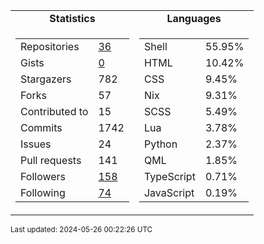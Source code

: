 
<table>
  <tr align="center">
    <td><b>Statistics</b></td>
    <td><b>Languages</b></td>
  </tr>
  <tr valign="top">
    <td>
      <table>
        <tr><td>Repositories</td><td><a href="https://github.com/Ruixi-rebirth?tab=repositories">36</a></td></tr>
        <tr><td>Gists</td><td><a href="https://gist.github.com/Ruixi-rebirth">0</a></td></tr>
        <tr><td>Stargazers</td><td>782</td></tr>
        <tr><td>Forks</td><td>57</td></tr>
        <tr><td>Contributed to</td><td>15</td></tr>
        <tr><td>Commits</td><td>1742</td></tr>
        <tr><td>Issues</td><td>24</td></tr>
        <tr><td>Pull requests</td><td>141</td></tr>
        <tr><td>Followers</td><td><a href="https://github.com/Ruixi-rebirth?tab=followers">158</a></td></tr>
        <tr><td>Following</td><td><a href="https://github.com/Ruixi-rebirth?tab=following">74</a></td></tr>
      </table>
    </td>
    <td>
      <table>
        <tr><td>Shell</td><td>55.95%</td></tr>
<tr><td>HTML</td><td>10.42%</td></tr>
<tr><td>CSS</td><td>9.45%</td></tr>
<tr><td>Nix</td><td>9.31%</td></tr>
<tr><td>SCSS</td><td>5.49%</td></tr>
<tr><td>Lua</td><td>3.78%</td></tr>
<tr><td>Python</td><td>2.37%</td></tr>
<tr><td>QML</td><td>1.85%</td></tr>
<tr><td>TypeScript</td><td>0.71%</td></tr>
<tr><td>JavaScript</td><td>0.19%</td></tr>
      </table>
    </td>
  </tr>
</table>

<sub>Last updated: 2024-05-26 00:22:26 UTC</sub>
